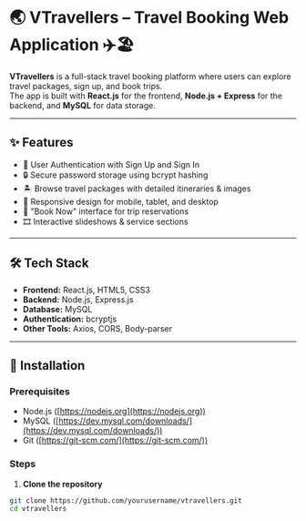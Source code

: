 # 🌏 VTravellers – Travel Booking Web Application ✈️🏖️

**VTravellers** is a full-stack travel booking platform where users can explore travel packages, sign up, and book trips.  
The app is built with **React.js** for the frontend, **Node.js + Express** for the backend, and **MySQL** for data storage.

---

## ✨ Features

- 📝 User Authentication with Sign Up and Sign In  
- 🔒 Secure password storage using bcrypt hashing  
- 🏝️ Browse travel packages with detailed itineraries & images  
- 📱 Responsive design for mobile, tablet, and desktop  
- 🎯 "Book Now" interface for trip reservations  
- 🎞️ Interactive slideshows & service sections  

---

## 🛠️ Tech Stack

- **Frontend:** React.js, HTML5, CSS3  
- **Backend:** Node.js, Express.js  
- **Database:** MySQL  
- **Authentication:** bcryptjs  
- **Other Tools:** Axios, CORS, Body-parser  

---

## 🚀 Installation

### Prerequisites

- Node.js ([https://nodejs.org](https://nodejs.org))  
- MySQL ([https://dev.mysql.com/downloads/](https://dev.mysql.com/downloads/))  
- Git ([https://git-scm.com/](https://git-scm.com/))  

### Steps

1. **Clone the repository**  

```bash
git clone https://github.com/yourusername/vtravellers.git
cd vtravellers
